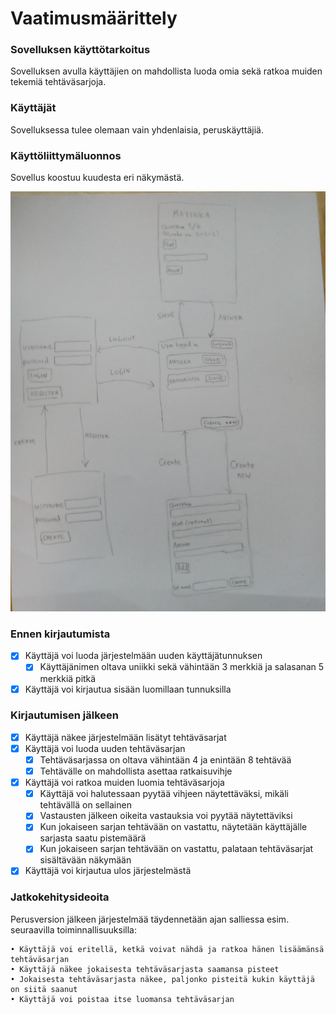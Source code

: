 # **Vaatimusmäärittely**

### **Sovelluksen käyttötarkoitus**
Sovelluksen avulla käyttäjien on mahdollista luoda omia sekä ratkoa muiden tekemiä tehtäväsarjoja.

### **Käyttäjät**
Sovelluksessa tulee olemaan vain yhdenlaisia, peruskäyttäjiä.

### **Käyttöliittymäluonnos**
Sovellus koostuu kuudesta eri näkymästä.

![Käyttöliittymäkaavio](https://github.com/nettivastaava/ot-harjoitustyo/blob/master/Tehtavageneraattori/dokumentaatio/kuvat/kayttoliittymakaavio.jpg)

### **Ennen kirjautumista**
   - [x] Käyttäjä voi luoda järjestelmään uuden käyttäjätunnuksen
      - [x] Käyttäjänimen oltava uniikki sekä vähintään 3 merkkiä ja salasanan 5 merkkiä pitkä
   - [x] Käyttäjä voi kirjautua sisään luomillaan tunnuksilla

### **Kirjautumisen jälkeen**
   - [x] Käyttäjä näkee järjestelmään lisätyt tehtäväsarjat
   - [x] Käyttäjä voi luoda uuden tehtäväsarjan
       - [x] Tehtäväsarjassa on oltava vähintään 4 ja enintään 8 tehtävää
       - [x] Tehtävälle on mahdollista asettaa ratkaisuvihje
   - [x] Käyttäjä voi ratkoa muiden luomia tehtäväsarjoja
       - [x] Käyttäjä voi halutessaan pyytää vihjeen näytettäväksi, mikäli tehtävällä on sellainen
       - [x] Vastausten jälkeen oikeita vastauksia voi pyytää näytettäviksi
       - [x] Kun jokaiseen sarjan tehtävään on vastattu, näytetään käyttäjälle sarjasta saatu pistemäärä
       - [x] Kun jokaiseen sarjan tehtävään on vastattu, palataan tehtäväsarjat sisältävään näkymään
   - [x] Käyttäjä voi kirjautua ulos järjestelmästä
      
### **Jatkokehitysideoita**
Perusversion jälkeen järjestelmää täydennetään ajan salliessa esim. seuraavilla toiminnallisuuksilla:

    • Käyttäjä voi eritellä, ketkä voivat nähdä ja ratkoa hänen lisäämänsä tehtäväsarjan
    • Käyttäjä näkee jokaisesta tehtäväsarjasta saamansa pisteet
    • Jokaisesta tehtäväsarjasta näkee, paljonko pisteitä kukin käyttäjä on siitä saanut
    • Käyttäjä voi poistaa itse luomansa tehtäväsarjan
